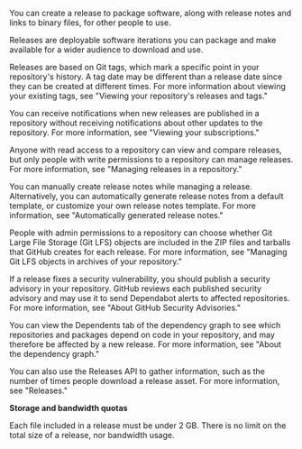 You can create a release to package software, along with release notes and links to binary files, for other people to use.


Releases are deployable software iterations you can package and make available for a wider audience to download and use.

Releases are based on Git tags, which mark a specific point in your repository's history. A tag date may be different than a release date since they can be created at different times. For more information about viewing your existing tags, see "Viewing your repository's releases and tags."

You can receive notifications when new releases are published in a repository without receiving notifications about other updates to the repository. For more information, see "Viewing your subscriptions."

Anyone with read access to a repository can view and compare releases, but only people with write permissions to a repository can manage releases. For more information, see "Managing releases in a repository."

You can manually create release notes while managing a release. Alternatively, you can automatically generate release notes from a default template, or customize your own release notes template. For more information, see "Automatically generated release notes."

People with admin permissions to a repository can choose whether Git Large File Storage (Git LFS) objects are included in the ZIP files and tarballs that GitHub creates for each release. For more information, see "Managing Git LFS objects in archives of your repository."

If a release fixes a security vulnerability, you should publish a security advisory in your repository. GitHub reviews each published security advisory and may use it to send Dependabot alerts to affected repositories. For more information, see "About GitHub Security Advisories."

You can view the Dependents tab of the dependency graph to see which repositories and packages depend on code in your repository, and may therefore be affected by a new release. For more information, see "About the dependency graph."

You can also use the Releases API to gather information, such as the number of times people download a release asset. For more information, see "Releases."




**Storage and bandwidth quotas**
<p>Each file included in a release must be under 2 GB. There is no limit on the total size of a release, nor bandwidth usage.</p>
